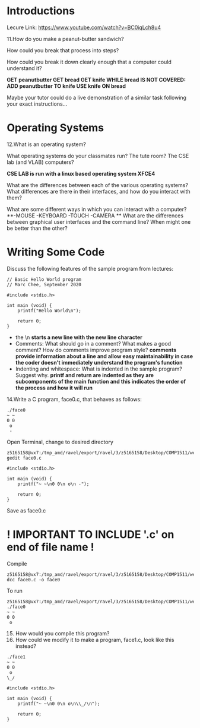 # Introductions

Lecure Link:
https://www.youtube.com/watch?v=BC0iqLch8u4

11.How do you make a peanut-butter sandwich?



How could you break that process into steps?

How could you break it down clearly enough that a computer could understand it?

**GET peanutbutter
GET bread
GET knife
WHILE bread IS NOT COVERED:
    ADD peanutbutter TO knife
    USE knife ON bread**

Maybe your tutor could do a live demonstration of a similar task following your exact instructions...
# Operating Systems

12.What is an operating system?

What operating systems do your classmates run? The tute room? The CSE lab (and VLAB) computers?

**CSE LAB is run with a linux based operating system XFCE4**

What are the differences between each of the various operating systems? What differences are there in their interfaces, and how do you interact with them?

What are some different ways in which you can interact with a computer?
**-MOUSE
-KEYBOARD
-TOUCH
-CAMERA
**
What are the differences between graphical user interfaces and the command line? When might one be better than the other?

# Writing Some Code

Discuss the following features of the sample program from lectures:
```
// Basic Hello World program
// Marc Chee, September 2020

#include <stdio.h>

int main (void) {
    printf("Hello World\n");
    
    return 0;
}
```
* the \n
**starts a new line with the new line character**
* Comments: What should go in a comment? What makes a good comment? How do comments improve program style?
**comments provide information about a line and allow easy maintainability in case the coder doesn't immediately understand the program's function**
* Indenting and whitespace: What is indented in the sample program? Suggest why. 
**printf and return are indented as they are subcomponents of the main function and this indicates the order of the process and how it will run**

14.Write a C program, face0.c, that behaves as follows:

```
./face0
~ ~
0 0
 o
 -
```

Open Terminal, change to desired directory
```
z5165158@vx7:/tmp_amd/ravel/export/ravel/3/z5165158/Desktop/COMP1511/week1$ gedit face0.c
```

```
#include <stdio.h>

int main (void) {
    printf("~ ~\n0 0\n o\n -");
    
    return 0;
}
```
Save as face0.c 
# ! IMPORTANT TO INCLUDE '.c' on end of file name !

Compile
```
z5165158@vx7:/tmp_amd/ravel/export/ravel/3/z5165158/Desktop/COMP1511/week1$ dcc face0.c -o face0
```

To run
```
z5165158@vx7:/tmp_amd/ravel/export/ravel/3/z5165158/Desktop/COMP1511/week1$ ./face0
~ ~
0 0
 o

```

15. How would you compile this program?
16. How could we modify it to make a program, face1.c, look like this instead?
```
./face1
~ ~
0 0
 o
\_/
```
```
#include <stdio.h>

int main (void) {
    printf("~ ~\n0 0\n o\n\\_/\n");
    
    return 0;
}
```
